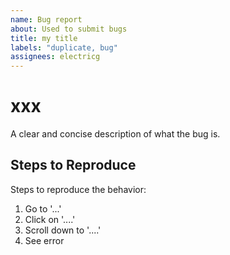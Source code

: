 ```yaml
---
name: Bug report
about: Used to submit bugs
title: my title
labels: "duplicate, bug"
assignees: electricg
---
```


# xxx
A clear and concise description of what the bug is.

## Steps to Reproduce
Steps to reproduce the behavior:
1. Go to '...'
2. Click on '....'
3. Scroll down to '....'
4. See error
